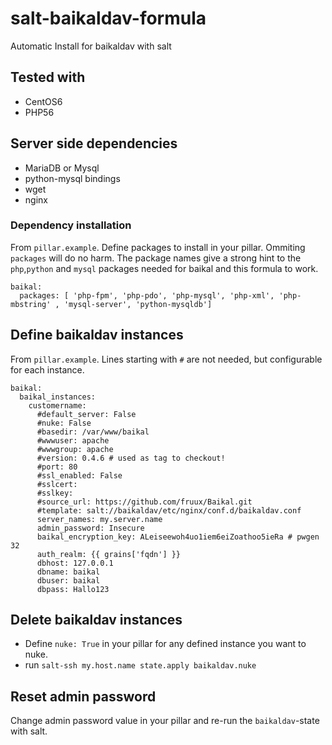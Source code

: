 # salt-baikaldav-formula

Automatic Install for baikaldav with salt

## Tested with

* CentOS6
* PHP56

## Server side dependencies

* MariaDB or Mysql
* python-mysql bindings 
* wget
* nginx

### Dependency installation

From `pillar.example`. Define packages to install in your pillar. Ommiting `packages` will do no harm. The package names give a strong hint to the `php`,`python` and `mysql` packages needed for baikal and this formula to work.

```
baikal:
  packages: [ 'php-fpm', 'php-pdo', 'php-mysql', 'php-xml', 'php-mbstring' , 'mysql-server', 'python-mysqldb']
```

## Define baikaldav instances

From `pillar.example`. Lines starting with `#` are not needed, but configurable for each instance.

```
baikal:
  baikal_instances:
    customername:
      #default_server: False
      #nuke: False
      #basedir: /var/www/baikal
      #wwwuser: apache
      #wwwgroup: apache
      #version: 0.4.6 # used as tag to checkout!
      #port: 80
      #ssl_enabled: False
      #sslcert: 
      #sslkey:
      #source_url: https://github.com/fruux/Baikal.git
      #template: salt://baikaldav/etc/nginx/conf.d/baikaldav.conf
      server_names: my.server.name
      admin_password: Insecure
      baikal_encryption_key: ALeiseewoh4uo1iem6eiZoathoo5ieRa # pwgen 32
      auth_realm: {{ grains['fqdn'] }}
      dbhost: 127.0.0.1
      dbname: baikal
      dbuser: baikal
      dbpass: Hallo123
```

## Delete baikaldav instances

* Define `nuke: True` in your pillar for any defined instance you want to nuke.
* run `salt-ssh my.host.name state.apply baikaldav.nuke`

## Reset admin password

Change admin password value in your pillar and re-run the `baikaldav`-state with salt.

